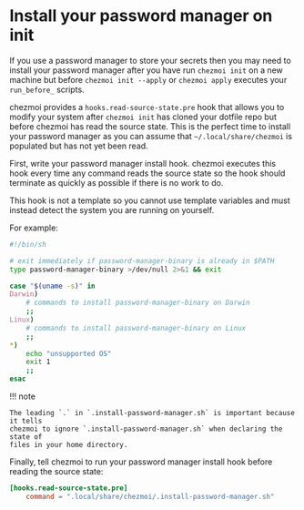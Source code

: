 # Install your password manager on init

If you use a password manager to store your secrets then you may need to install
your password manager after you have run `chezmoi init` on a new machine but
before `chezmoi init --apply` or `chezmoi apply` executes your `run_before_`
scripts.

chezmoi provides a `hooks.read-source-state.pre` hook that allows you to modify your
system after `chezmoi init` has cloned your dotfile repo but before chezmoi has
read the source state. This is the perfect time to install your password manager
as you can assume that `~/.local/share/chezmoi` is populated but has not yet
been read.

First, write your password manager install hook. chezmoi executes this hook
every time any command reads the source state so the hook should terminate as
quickly as possible if there is no work to do.

This hook is not a template so you cannot use template variables and must
instead detect the system you are running on yourself.

For example:

```sh title="~/.local/share/chezmoi/.install-password-manager.sh"
#!/bin/sh

# exit immediately if password-manager-binary is already in $PATH
type password-manager-binary >/dev/null 2>&1 && exit

case "$(uname -s)" in
Darwin)
    # commands to install password-manager-binary on Darwin
    ;;
Linux)
    # commands to install password-manager-binary on Linux
    ;;
*)
    echo "unsupported OS"
    exit 1
    ;;
esac
```

!!! note

    The leading `.` in `.install-password-manager.sh` is important because it tells
    chezmoi to ignore `.install-password-manager.sh` when declaring the state of
    files in your home directory.

Finally, tell chezmoi to run your password manager install hook before reading
the source state:

```toml title=".config/chezmoi/chezmoi.toml"
[hooks.read-source-state.pre]
    command = ".local/share/chezmoi/.install-password-manager.sh"
```
